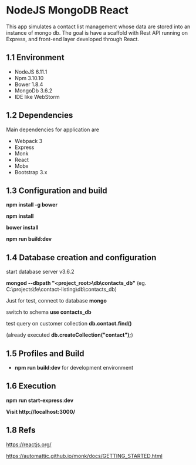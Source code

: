 # NodeJS MongoDB React

This app simulates a contact list management whose data are stored into an instance 
of mongo db.
The goal is have a scaffold with Rest API running on Express, and front-end layer
developed through React.

## 1.1	Environment

- NodeJS 	6.11.1
- Npm 		3.10.10
- Bower 	1.8.4
- MongoDb 	3.6.2
- IDE like WebStorm


## 1.2 Dependencies

Main dependencies for application are
- Webpack 3
- Express
- Monk
- React
- Mobx
- Bootstrap 3.x

## 1.3 Configuration and build

**npm install -g bower**

**npm install**

**bower install**

**npm run build:dev**


## 1.4 Database creation and configuration

start database server v3.6.2

**mongod --dbpath "<project_root>\db\contacts_db"**
(eg. C:\projects\fe\contact-listing\db\contacts_db)

Just for test, connect to database **mongo**

switch to schema **use contacts_db**

test query on customer collection **db.contact.find()**

(already executed **db.createCollection("contact");**)

## 1.5 Profiles and Build

- **npm run build:dev** for development environment

## 1.6 Execution

**npm run start-express:dev**

**Visit http://localhost:3000/**

## 1.8 Refs

https://reactjs.org/

https://automattic.github.io/monk/docs/GETTING_STARTED.html

